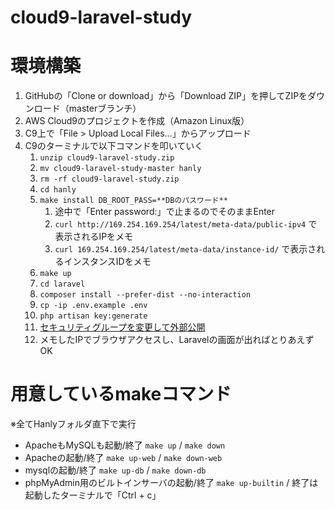 # cloud9-laravel-study

# 環境構築
1. GitHubの「Clone or download」から「Download ZIP」を押してZIPをダウンロード（masterブランチ）
1. AWS Cloud9のプロジェクトを作成（Amazon Linux版）
1. C9上で「File > Upload Local Files...」からアップロード
1. C9のターミナルで以下コマンドを叩いていく
    1. `unzip cloud9-laravel-study.zip`
    1. `mv cloud9-laravel-study-master hanly`
    1. `rm -rf cloud9-laravel-study.zip`
    1. `cd hanly`
    1. `make install DB_ROOT_PASS=**DBのパスワード**`
        1. 途中で「Enter password:」で止まるのでそのままEnter
        1. `curl http://169.254.169.254/latest/meta-data/public-ipv4` で表示されるIPをメモ
        1. `curl 169.254.169.254/latest/meta-data/instance-id/` で表示されるインスタンスIDをメモ
    1. `make up`
    1. `cd laravel`
    1. `composer install --prefer-dist --no-interaction`
    1. `cp -ip .env.example .env`
    1. `php artisan key:generate`
    1. [セキュリティグループを変更して外部公開](https://qiita.com/gomiryo/items/75ff20f820bea6ec81e6#%E3%82%BB%E3%82%AD%E3%83%A5%E3%83%AA%E3%83%86%E3%82%A3%E3%83%BC%E3%83%9D%E3%83%AA%E3%82%B7%E3%83%BC%E3%81%AE%E8%A8%AD%E5%AE%9A)
    1. メモしたIPでブラウザアクセスし、Laravelの画面が出ればとりあえずOK

# 用意しているmakeコマンド
※全てHanlyフォルダ直下で実行
- ApacheもMySQLも起動/終了
`make up` / `make down`
- Apacheの起動/終了
`make up-web` / `make down-web`
- mysqlの起動/終了
`make up-db` / `make down-db`
- phpMyAdmin用のビルトインサーバの起動/終了
`make up-builtin` / 終了は起動したターミナルで「Ctrl + c」